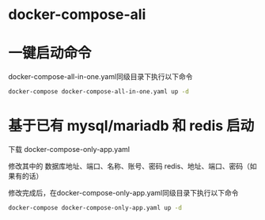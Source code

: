 # docker-compose-ali

# 一键启动命令
docker-compose-all-in-one.yaml同级目录下执行以下命令
```bash
docker-compose docker-compose-all-in-one.yaml up -d
```

# 基于已有 mysql/mariadb 和 redis 启动
下载 docker-compose-only-app.yaml

修改其中的 
  数据库地址、端口、名称、账号、密码
  redis、地址、端口、密码（如果有的话）
  
修改完成后，在docker-compose-only-app.yaml同级目录下执行以下命令
```bash
docker-compose docker-compose-only-app.yaml up -d
```
